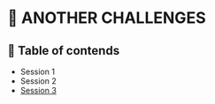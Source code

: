# :orange: ANOTHER CHALLENGES
## :apple: Table of contends
 - Session 1
 - Session 2
 - [Session 3](https://github.com/NguyenDo76/MENTORSHIP/blob/main/8%20WEEK%20SQL%20CHALLENGES/ANOTHER%20CHALLENGES/SESSION%203.md)
